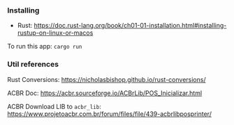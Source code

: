 ### Installing
* Rust: https://doc.rust-lang.org/book/ch01-01-installation.html#installing-rustup-on-linux-or-macos

To run this app: `cargo run`

### Util references

Rust Conversions: https://nicholasbishop.github.io/rust-conversions/

ACBR Doc: https://acbr.sourceforge.io/ACBrLib/POS_Inicializar.html

ACBR Download LIB to `acbr_lib`: https://www.projetoacbr.com.br/forum/files/file/439-acbrlibposprinter/

